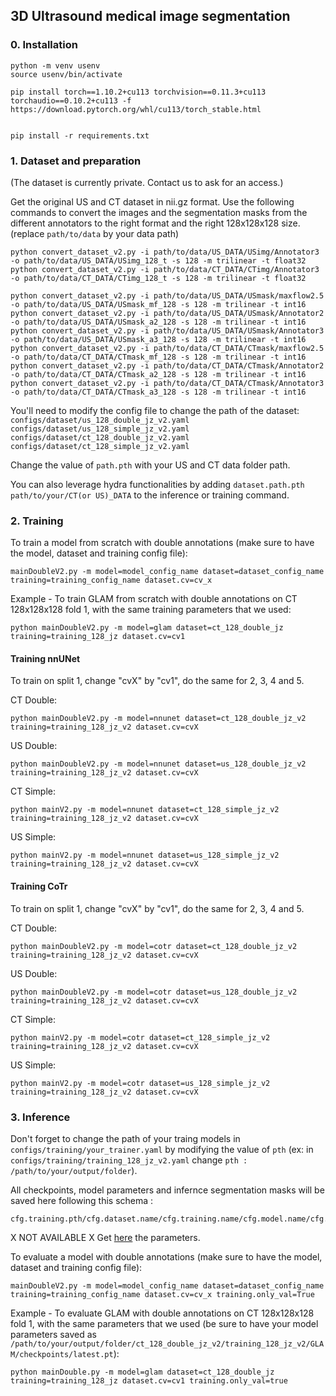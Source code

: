 ## 3D Ultrasound medical image segmentation

### 0. Installation

```
python -m venv usenv
source usenv/bin/activate

pip install torch==1.10.2+cu113 torchvision==0.11.3+cu113 torchaudio==0.10.2+cu113 -f https://download.pytorch.org/whl/cu113/torch_stable.html


pip install -r requirements.txt
```


### 1. Dataset and preparation
(The dataset is currently private. Contact us to ask for an access.)

Get the original US and CT dataset in nii.gz format. Use the following commands to convert the images and the segmentation masks from the different annotators to the right format and the right 128x128x128 size. (replace `path/to/data` by your data path)

```
python convert_dataset_v2.py -i path/to/data/US_DATA/USimg/Annotator3 -o path/to/data/US_DATA/USimg_128_t -s 128 -m trilinear -t float32
python convert_dataset_v2.py -i path/to/data/CT_DATA/CTimg/Annotator3 -o path/to/data/CT_DATA/CTimg_128_t -s 128 -m trilinear -t float32

python convert_dataset_v2.py -i path/to/data/US_DATA/USmask/maxflow2.5 -o path/to/data/US_DATA/USmask_mf_128 -s 128 -m trilinear -t int16
python convert_dataset_v2.py -i path/to/data/US_DATA/USmask/Annotator2 -o path/to/data/US_DATA/USmask_a2_128 -s 128 -m trilinear -t int16
python convert_dataset_v2.py -i path/to/data/US_DATA/USmask/Annotator3 -o path/to/data/US_DATA/USmask_a3_128 -s 128 -m trilinear -t int16
python convert_dataset_v2.py -i path/to/data/CT_DATA/CTmask/maxflow2.5 -o path/to/data/CT_DATA/CTmask_mf_128 -s 128 -m trilinear -t int16
python convert_dataset_v2.py -i path/to/data/CT_DATA/CTmask/Annotator2 -o path/to/data/CT_DATA/CTmask_a2_128 -s 128 -m trilinear -t int16
python convert_dataset_v2.py -i path/to/data/CT_DATA/CTmask/Annotator3 -o path/to/data/CT_DATA/CTmask_a3_128 -s 128 -m trilinear -t int16
```

You'll need to modify the config file to change the path of the dataset:
`configs/dataset/us_128_double_jz_v2.yaml`
`configs/dataset/us_128_simple_jz_v2.yaml`
`configs/dataset/ct_128_double_jz_v2.yaml`
`configs/dataset/ct_128_simple_jz_v2.yaml`

Change the value of `path.pth` with your US and CT data folder path.

You can also leverage hydra functionalities by adding `dataset.path.pth path/to/your/CT(or US)_DATA` to the inference or training command.


### 2. Training
To train a model from scratch with double annotations (make sure to have the model, dataset and training config file): 
```
mainDoubleV2.py -m model=model_config_name dataset=dataset_config_name training=training_config_name dataset.cv=cv_x
```


Example - To train GLAM from scratch with double annotations on CT 128x128x128 fold 1, with the same training parameters that we used:

```
python mainDoubleV2.py -m model=glam dataset=ct_128_double_jz training=training_128_jz dataset.cv=cv1
```

#### Training nnUNet
To train on split 1, change "cvX" by "cv1", do the same for 2, 3, 4 and 5.

CT Double:
```
python mainDoubleV2.py -m model=nnunet dataset=ct_128_double_jz_v2 training=training_128_jz_v2 dataset.cv=cvX
```
US Double:
```
python mainDoubleV2.py -m model=nnunet dataset=us_128_double_jz_v2 training=training_128_jz_v2 dataset.cv=cvX
```

CT Simple:
```
python mainV2.py -m model=nnunet dataset=ct_128_simple_jz_v2 training=training_128_jz_v2 dataset.cv=cvX
```
US Simple:
```
python mainV2.py -m model=nnunet dataset=us_128_simple_jz_v2 training=training_128_jz_v2 dataset.cv=cvX
```

#### Training CoTr
To train on split 1, change "cvX" by "cv1", do the same for 2, 3, 4 and 5.

CT Double:
```
python mainDoubleV2.py -m model=cotr dataset=ct_128_double_jz_v2 training=training_128_jz_v2 dataset.cv=cvX
```
US Double:
```
python mainDoubleV2.py -m model=cotr dataset=us_128_double_jz_v2 training=training_128_jz_v2 dataset.cv=cvX
```

CT Simple:
```
python mainV2.py -m model=cotr dataset=ct_128_simple_jz_v2 training=training_128_jz_v2 dataset.cv=cvX
```
US Simple:
```
python mainV2.py -m model=cotr dataset=us_128_simple_jz_v2 training=training_128_jz_v2 dataset.cv=cvX
```


### 3. Inference

Don't forget to change the path of your traing models in `configs/training/your_trainer.yaml` by modifying the value of `pth` (ex: in `configs/training/training_128_jz_v2.yaml` change `pth : /path/to/your/output/folder`).

All checkpoints, model parameters and infernce segmentation masks will be saved here following this schema :
```
cfg.training.pth/cfg.dataset.name/cfg.training.name/cfg.model.name/cfg.dataset.cv
```

X NOT AVAILABLE X Get [here]() the parameters.

To evaluate a model with double annotations (make sure to have the model, dataset and training config file): 
```
mainDoubleV2.py -m model=model_config_name dataset=dataset_config_name training=training_config_name dataset.cv=cv_x training.only_val=True

```


Example - To evaluate GLAM with double annotations on CT 128x128x128 fold 1, with the same parameters that we used (be sure to have your model parameters saved as `/path/to/your/output/folder/ct_128_double_jz_v2/training_128_jz_v2/GLAM/checkpoints/latest.pt`):
```
python mainDouble.py -m model=glam dataset=ct_128_double_jz training=training_128_jz dataset.cv=cv1 training.only_val=true

```



